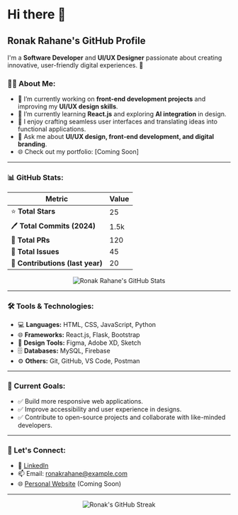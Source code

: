 # Hi there 👋

## Ronak Rahane's GitHub Profile

I'm a **Software Developer** and **UI/UX Designer** passionate about creating innovative, user-friendly digital experiences. 🚀

### 👨‍💻 About Me:
- 🔨 I’m currently working on **front-end development projects** and improving my **UI/UX design skills**.
- 🌱 I’m currently learning **React.js** and exploring **AI integration** in design.
- 🎨 I enjoy crafting seamless user interfaces and translating ideas into functional applications.
- 💬 Ask me about **UI/UX design, front-end development, and digital branding**.
- 🌐 Check out my portfolio: [Coming Soon]

---

### 📊 GitHub Stats:

| **Metric**                    | **Value**    |
|--------------------------------|--------------|
| ⭐ **Total Stars**             | 25           |
| 🖊 **Total Commits (2024)**    | 1.5k         |
| 🔗 **Total PRs**               | 120          |
| 🚩 **Total Issues**            | 45           |
| 🔄 **Contributions (last year)** | 20         |

<p align="center">
  <img src="https://github-readme-stats.vercel.app/api?username=RonakRahane&show_icons=true&theme=radical" alt="Ronak Rahane's GitHub Stats"/>
</p>

---

### 🛠️ Tools & Technologies:
- 💻 **Languages:** HTML, CSS, JavaScript, Python
- 🌐 **Frameworks:** React.js, Flask, Bootstrap
- 🎨 **Design Tools:** Figma, Adobe XD, Sketch
- 🗄️ **Databases:** MySQL, Firebase
- ⚙️ **Others:** Git, GitHub, VS Code, Postman

---

### 🚀 Current Goals:
- ✅ Build more responsive web applications.
- ✅ Improve accessibility and user experience in designs.
- ✅ Contribute to open-source projects and collaborate with like-minded developers.

---

### 🌟 Let's Connect:
- 💼 [LinkedIn](https://www.linkedin.com/in/ronakrahane)  
- 📫 Email: ronakrahane@example.com  
- 🌐 [Personal Website](https://ronakrahane.dev) (Coming Soon)

---

<p align="center">
  <img src="https://github-readme-streak-stats.herokuapp.com/?user=RonakRahane&theme=radical" alt="Ronak's GitHub Streak"/>
</p>
